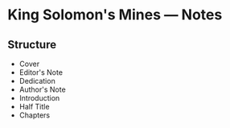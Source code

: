 # King Solomon's Mines &mdash; Notes

## Structure
* Cover
* Editor's Note
* Dedication
* Author's Note
* Introduction
* Half Title
* Chapters